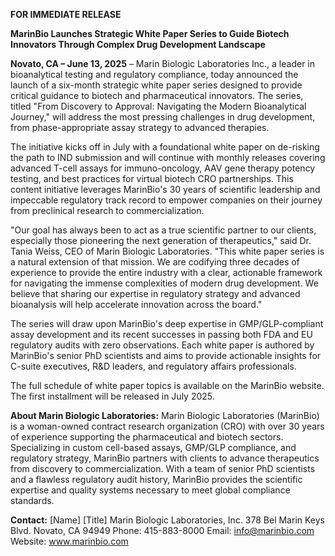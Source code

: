 **FOR IMMEDIATE RELEASE**

**MarinBio Launches Strategic White Paper Series to Guide Biotech Innovators Through Complex Drug Development Landscape**

**Novato, CA – June 13, 2025** – Marin Biologic Laboratories Inc., a leader in bioanalytical testing and regulatory compliance, today announced the launch of a six-month strategic white paper series designed to provide critical guidance to biotech and pharmaceutical innovators. The series, titled "From Discovery to Approval: Navigating the Modern Bioanalytical Journey," will address the most pressing challenges in drug development, from phase-appropriate assay strategy to advanced therapies.

The initiative kicks off in July with a foundational white paper on de-risking the path to IND submission and will continue with monthly releases covering advanced T-cell assays for immuno-oncology, AAV gene therapy potency testing, and best practices for virtual biotech CRO partnerships. This content initiative leverages MarinBio's 30 years of scientific leadership and impeccable regulatory track record to empower companies on their journey from preclinical research to commercialization.

"Our goal has always been to act as a true scientific partner to our clients, especially those pioneering the next generation of therapeutics," said Dr. Tania Weiss, CEO of Marin Biologic Laboratories. "This white paper series is a natural extension of that mission. We are codifying three decades of experience to provide the entire industry with a clear, actionable framework for navigating the immense complexities of modern drug development. We believe that sharing our expertise in regulatory strategy and advanced bioanalysis will help accelerate innovation across the board."

The series will draw upon MarinBio's deep expertise in GMP/GLP-compliant assay development and its recent successes in passing both FDA and EU regulatory audits with zero observations. Each white paper is authored by MarinBio's senior PhD scientists and aims to provide actionable insights for C-suite executives, R&D leaders, and regulatory affairs professionals.

The full schedule of white paper topics is available on the MarinBio website. The first installment will be released in July 2025.

**About Marin Biologic Laboratories:**
Marin Biologic Laboratories (MarinBio) is a woman-owned contract research organization (CRO) with over 30 years of experience supporting the pharmaceutical and biotech sectors. Specializing in custom cell-based assays, GMP/GLP compliance, and regulatory strategy, MarinBio partners with clients to advance therapeutics from discovery to commercialization. With a team of senior PhD scientists and a flawless regulatory audit history, MarinBio provides the scientific expertise and quality systems necessary to meet global compliance standards.

**Contact:**
[Name]
[Title]
Marin Biologic Laboratories, Inc.
378 Bel Marin Keys Blvd.
Novato, CA 94949
Phone: 415-883-8000
Email: info@marinbio.com
Website: www.marinbio.com

